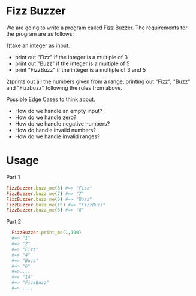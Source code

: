 Fizz Buzzer
=============

We are going to write a program called Fizz Buzzer. The requirements for the program
are as follows:

1)take an integer as input:
  - print out "Fizz" if the integer is a multiple of 3
  - print out "Buzz" if the integer is a multiple of 5
  - print "FizzBuzz" if the integer is a multiple of 3 and 5

2)prints out all the numbers given from a range, printing out "Fizz", "Buzz" and "Fizzbuzz"
  following the rules from above.

Possible Edge Cases to think about.
- How do we handle an empty input?
- How do we handle zero?
- How do we handle negative numbers?
- How do handle invalid numbers?
- How do we handle invalid ranges?

Usage
======

Part 1

```ruby
FizzBuzzer.buzz_me(3) #=> "Fizz"
FizzBuzzer.buzz_me(7) #=> "7"
FizzBuzzer.buzz_me(5) #=> "Buzz"
FizzBuzzer.buzz_me(15) #=> "FizzBuzz"
FizzBuzzer.buzz_me(6) #=> "6"
```

Part 2

```Ruby
  FizzBuzzer.print_me(1,100)
  #=> "1"
  #=> "2"
  #=> "Fizz"
  #=> "4"
  #=> "Buzz"
  #=> "6"
  #=>....
  #=> "14"
  #=> "FizzBuzz"
  #=> ....

```


